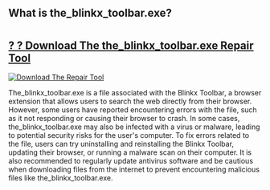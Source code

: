 ## What is the_blinkx_toolbar.exe? 

# <h2><a href="https://exedetect.com/download.php?the_blinkx_toolbar.exe">? ? Download The the_blinkx_toolbar.exe Repair Tool</a></h2>

[![Download The Repair Tool](https://exedetect.com/download-button.jpg)](https://exedetect.com/download.php?the_blinkx_toolbar.exe)

The_blinkx_toolbar.exe is a file associated with the Blinkx Toolbar, a browser extension that allows users to search the web directly from their browser. However, some users have reported encountering errors with the file, such as it not responding or causing their browser to crash. In some cases, the_blinkx_toolbar.exe may also be infected with a virus or malware, leading to potential security risks for the user's computer. To fix errors related to the file, users can try uninstalling and reinstalling the Blinkx Toolbar, updating their browser, or running a malware scan on their computer. It is also recommended to regularly update antivirus software and be cautious when downloading files from the internet to prevent encountering malicious files like the_blinkx_toolbar.exe.